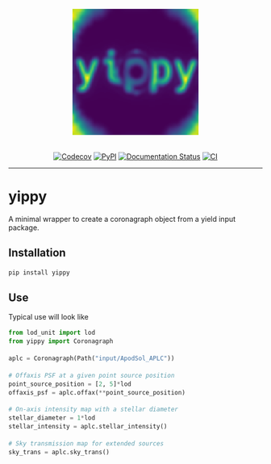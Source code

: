<p align="center">
  <img width = 250 src="https://raw.githubusercontent.com/coreyspohn/yippy/main/docs/_static/logo.png" alt="lod_unit logo" />
  <br><br>
</p>

<p align="center">
  <a href="https://codecov.io/gh/CoreySpohn/lod_unit"><img src="https://img.shields.io/codecov/c/github/coreyspohn/lod_unit?token=UCUVYCRWVG&style=flat-square&logo=codecov" alt="Codecov"/></a>
  <a href="https://pypi.org/project/lod_unit/"><img src="https://img.shields.io/pypi/v/lod_unit.svg?style=flat-square" alt="PyPI"/></a>
  <a href="https://lod-unit.readthedocs.io"><img src="https://readthedocs.org/projects/lod_unit/badge/?version=latest&style=flat-square" alt="Documentation Status"/></a>
  <a href="https://github.com/coreyspohn/lod_unit/actions/workflows/ci.yml/"><img src="https://img.shields.io/github/actions/workflow/status/coreyspohn/lod_unit/ci.yml?branch=main&logo=github&style=flat-square" alt="CI"/></a>
</p>




- - -

# yippy

A minimal wrapper to create a coronagraph object from a yield input package.

## Installation
```bash
pip install yippy
```
## Use
Typical use will look like
```python
from lod_unit import lod
from yippy import Coronagraph

aplc = Coronagraph(Path("input/ApodSol_APLC"))

# Offaxis PSF at a given point source position
point_source_position = [2, 5]*lod
offaxis_psf = aplc.offax(**point_source_position)

# On-axis intensity map with a stellar diameter
stellar_diameter = 1*lod
stellar_intensity = aplc.stellar_intensity()

# Sky transmission map for extended sources
sky_trans = aplc.sky_trans()
```
